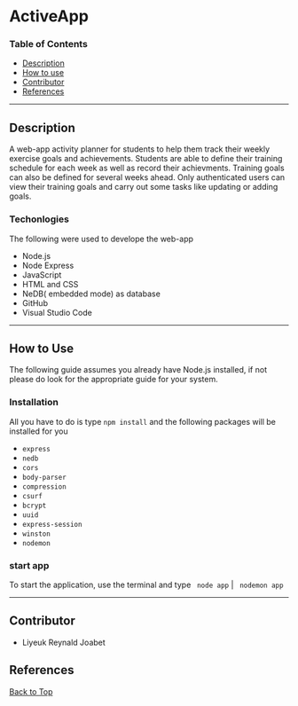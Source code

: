 # ActiveApp

### Table of Contents
- [Description](#description)
- [How to use](#how-to-use)
- [Contributor](#contributor)
- [References](#references)



 ___ 

## Description
A web-app activity planner for students to help them track their weekly exercise goals and achievements. Students are able to define their training schedule for each week as well as record their achievments. Training goals can also be defined for several weeks ahead. Only authenticated users can view their training goals and carry out some tasks like updating or adding goals.

### Techonlogies
 The following were used to develope the  web-app
 - Node.js
 - Node Express
 - JavaScript
 - HTML and CSS
 - NeDB( embedded mode) as database
 - GitHub 
 - Visual Studio Code


___

## How to Use
The following guide assumes you already have Node.js installed, if not please do look for the appropriate guide for your system.
 ### Installation
 All you have to do is type `npm install` and the following packages will be installed for you
 - `express`
 - `nedb`
 - `cors`
 - `body-parser`
 - `compression`
 - `csurf`
 - `bcrypt`
 - `uuid`
 - `express-session`
 - `winston`
- `nodemon`


### start app
To start the application, use the terminal and type ` node app` | ` nodemon app`
___

## Contributor
- Liyeuk Reynald Joabet

## References
[Back to Top](#ActiveApp)

